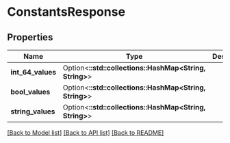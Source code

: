 # ConstantsResponse

## Properties

Name | Type | Description | Notes
------------ | ------------- | ------------- | -------------
**int_64_values** | Option<**::std::collections::HashMap<String, String>**> |  | [optional]
**bool_values** | Option<**::std::collections::HashMap<String, String>**> |  | [optional]
**string_values** | Option<**::std::collections::HashMap<String, String>**> |  | [optional]

[[Back to Model list]](../README.md#documentation-for-models) [[Back to API list]](../README.md#documentation-for-api-endpoints) [[Back to README]](../README.md)


